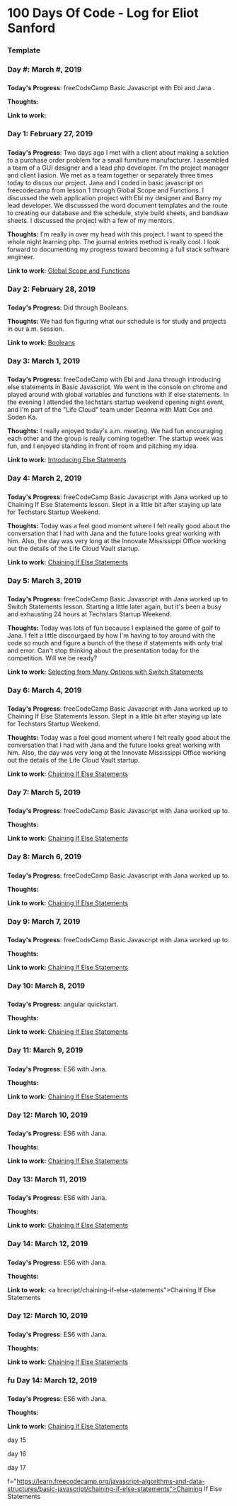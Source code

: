 # 100 Days Of Code - Log for Eliot Sanford

### Template
### Day #: March #, 2019
#####

**Today's Progress**: freeCodeCamp Basic Javascript with Ebi and Jana . 

**Thoughts:** 

**Link to work:** <a href="#"></a>

### Day 1: February 27, 2019
#####

**Today's Progress**: Two days ago I met with a client about making a solution to a purchase order problem for a small furniture manufacturer. I assembled a team of a GUI designer and a lead php developer. I'm the project manager and client liasion. We met as a team together or separately three times today to discus our project. Jana and I coded in basic javascript on freecodecamp from lesson 1 through Global Scope and Functions. I discussed the web application project with Ebi my designer and Barry my lead developer. We discusssed the word document templates and the route to creating our database and the schedule, style build sheets, and bandsaw sheets. I discussed the project with a few of my mentors. 

**Thoughts:** I'm really in over my head with this project. I want to speed the whole night learning php. The journal entries method is really cool. I look forward to documenting my progress toward becoming a full stack software engineer. 

**Link to work:** <a href="https://techieeliot.github.io/100-days-of-code/global-scope-and-functions.json">Global Scope and Functions</a>

### Day 2: February 28, 2019
#####

**Today's Progress**: Did through Booleans.

**Thoughts:** We had fun figuring what our schedule is for study and projects in our a.m. session.

**Link to work:** <a href="https://learn.freecodecamp.org/javascript-algorithms-and-data-structures/basic-javascript/understanding-boolean-values">Booleans</a>

### Day 3: March 1, 2019
#####

**Today's Progress**: freeCodeCamp with Ebi and Jana through introducing else statements in Basic Javascript. We went in the console on chrome and played around with global variables and functions with if else statements. In the evening I attended the techstars startup weekend opening night event, and I'm part of the "Life Cloud" team under Deanna with Matt Cox and Soden Ka.

**Thoughts:** I really enjoyed today's a.m. meeting. We had fun encouraging each other and the group is really coming together. The startup week was fun, and I enjoyed standing in front of room and pitching my idea.

**Link to work:** <a href="https://learn.freecodecamp.org/javascript-algorithms-and-data-structures/basic-javascript/introducing-else-statements">Introducing Else Statments</a>

### Day 4: March 2, 2019
#####

**Today's Progress**: freeCodeCamp Basic Javascript with Jana worked up to Chaining If Else Statements lesson. Slept in a little bit after staying up late for Techstars Startup Weekend.

**Thoughts:** Today was a feel good moment where I felt really good about the conversation that I had with Jana and the future looks great working with him. Also, the day was very long at the Innovate Mississippi Office working out the details of the Life Cloud Vault startup.

**Link to work:** <a href="https://learn.freecodecamp.org/javascript-algorithms-and-data-structures/basic-javascript/chaining-if-else-statements">Chaining If Else Statements</a>

### Day 5: March 3, 2019
#####

**Today's Progress**: freeCodeCamp Basic Javascript with Jana worked up to Switch Statements lesson. Starting a little later again, but it's been a busy and exhausting 24 hours at Techstars Startup Weekend.

**Thoughts:** Today was lots of fun because I explained the game of golf to Jana. I felt a little discourgaed by how I'm having to toy around with the code so much and figure a bunch of the these if statements with only trial and error. Can't stop thinking about the presentation today for the competition. Will we be ready?

**Link to work:** <a href="https://learn.freecodecamp.org/javascript-algorithms-and-data-structures/basic-javascript/selecting-from-many-options-with-switch-statements">Selecting from Many Options with Switch Statements</a>

### Day 6: March 4, 2019
#####

**Today's Progress**: freeCodeCamp Basic Javascript with Jana worked up to Chaining If Else Statements lesson. Slept in a little bit after staying up late for Techstars Startup Weekend.

**Thoughts:** Today was a feel good moment where I felt really good about the conversation that I had with Jana and the future looks great working with him. Also, the day was very long at the Innovate Mississippi Office working out the details of the Life Cloud Vault startup.

**Link to work:** <a href="https://learn.freecodecamp.org/javascript-algorithms-and-data-structures/basic-javascript/chaining-if-else-statements">Chaining If Else Statements</a>

### Day 7: March 5, 2019
#####

**Today's Progress**: freeCodeCamp Basic Javascript with Jana worked up to.

**Thoughts:** 

**Link to work:** <a href="https://learn.freecodecamp.org/javascript-algorithms-and-data-structures/basic-javascript/chaining-if-else-statements">Chaining If Else Statements</a>

### Day 8: March 6, 2019
#####

**Today's Progress**: freeCodeCamp Basic Javascript with Jana worked up to.

**Thoughts:** 

**Link to work:** <a href="https://learn.freecodecamp.org/javascript-algorithms-and-data-structures/basic-javascript/chaining-if-else-statements">Chaining If Else Statements</a>

### Day 9: March 7, 2019
#####

**Today's Progress**: freeCodeCamp Basic Javascript with Jana worked up to.

**Thoughts:** 

**Link to work:** <a href="https://learn.freecodecamp.org/javascript-algorithms-and-data-structures/basic-javascript/chaining-if-else-statements">Chaining If Else Statements</a>


### Day 10: March 8, 2019
#####

**Today's Progress**: angular quickstart.

**Thoughts:** 

**Link to work:** <a href="https://learn.freecodecamp.org/javascript-algorithms-and-data-structures/basic-javascript/chaining-if-else-statements">Chaining If Else Statements</a>

### Day 11: March 9, 2019
#####

**Today's Progress**: ES6 with Jana.

**Thoughts:** 

**Link to work:** <a href="https://learn.freecodecamp.org/javascript-algorithms-and-data-structures/basic-javascript/chaining-if-else-statements">Chaining If Else Statements</a>

### Day 12: March 10, 2019
#####

**Today's Progress**: ES6 with Jana.

**Thoughts:** 

**Link to work:** <a href="https://learn.freecodecamp.org/javascript-algorithms-and-data-structures/basic-javascript/chaining-if-else-statements">Chaining If Else Statements</a>

### Day 13: March 11, 2019
#####

**Today's Progress**: ES6 with Jana.

**Thoughts:** 

**Link to work:** <a href="https://learn.freecodecamp.org/javascript-algorithms-and-data-structures/basic-javascript/chaining-if-else-statements">Chaining If Else Statements</a>

### Day 14: March 12, 2019
#####

**Today's Progress**: ES6 with Jana.

**Thoughts:** 

**Link to work:** <a hrecript/chaining-if-else-statements">Chaining If Else Statements</a>

### Day 12: March 10, 2019
#####

**Today's Progress**: ES6 with Jana.

**Thoughts:** 

**Link to work:** <a href="https://learn.freecodecamp.org/javascript-algorithms-and-data-structures/basic-javascript/chaining-if-else-statements">Chaining If Else Statements</a>

### fu Day 14: March 12, 2019
#####

**Today's Progress**: ES6 with Jana.

**Thoughts:** 

**Link to work:** <a href="https://learn.freecodecamp.org/javascript-algorithms-and-data-structures/basic-javascript/chaining-if-else-statements">Chaining If Else Statements</a>


day 15

day 16

day 17


      
f="https://learn.freecodecamp.org/javascript-algorithms-and-data-structures/basic-javascript/chaining-if-else-statements">Chaining If Else Statements</a>





      
